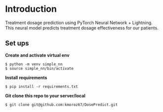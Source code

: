 # Introduction
Treatment dosage prediction using PyTorch Neural Network + Lightning. 
This neural model predicts treatment dosage effectiveness for our patients.

## Set ups

**Create and activate virtual env**

	$ python -m venv simple_nn
	$ source simple_nn/bin/activate

**Install requirements**

	$ pip install -r requirements.txt

**Git clone this repo to your server/local**

	$ git clone git@github.com:kmoroz67/DosePredict.git
